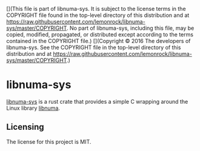 [](This file is part of libnuma-sys. It is subject to the license terms in the COPYRIGHT file found in the top-level directory of this distribution and at https://raw.githubusercontent.com/lemonrock/libnuma-sys/master/COPYRIGHT. No part of libnuma-sys, including this file, may be copied, modified, propagated, or distributed except according to the terms contained in the COPYRIGHT file.)
[](Copyright © 2016 The developers of libnuma-sys. See the COPYRIGHT file in the top-level directory of this distribution and at https://raw.githubusercontent.com/lemonrock/libnuma-sys/master/COPYRIGHT.)

# libnuma-sys

[libnuma-sys] is a rust crate that provides a simple C wrapping around the Linux library [libnuma].


## Licensing

The license for this project is MIT.

[libnuma-sys]: https://github.com/lemonrock/libnuma-sys "libnuma-sys GitHub page"
[libnuma]: http://oss.sgi.com/projects/libnuma/ "libnuma home page"
